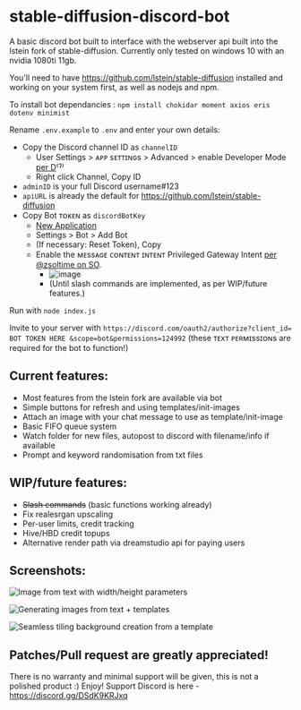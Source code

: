 # stable-diffusion-discord-bot

A basic discord bot built to interface with the webserver api built into the lstein fork of stable-diffusion.
Currently only tested on windows 10 with an nvidia 1080ti 11gb.

You'll need to have https://github.com/lstein/stable-diffusion installed and working on your system first, as well as nodejs and npm.

To install bot dependancies : `npm install chokidar moment axios eris dotenv minimist`

Rename `.env.example` to `.env` and enter your own details:
- Copy the Discord channel ID as `channelID`
  - User Settings > ᴀᴘᴘ sᴇᴛᴛɪɴɢs > Advanced > enable Developer Mode [per D](https://support.discord.com/hc/en-us/articles/206346498-Where-can-I-find-my-User-Server-Message-ID-)⁽ˀ⁾
  - Right click Channel, Copy ID
- `adminID` is your full Discord username#123 
- `apiURL` is already the default for https://github.com/lstein/stable-diffusion
- Copy Bot ᴛᴏᴋᴇɴ as `discordBotKey`
  - [New Application](https://discord.com/developers/applications)
  - Settings > Bot > Add Bot
  - (If necessary: Reset Token), Copy
  - Enable the ᴍᴇssᴀɢᴇ ᴄᴏɴᴛᴇɴᴛ ɪɴᴛᴇɴᴛ Privileged Gateway Intent [per @zsoltime on SO](https://stackoverflow.com/a/73037243).
    - ![image](https://user-images.githubusercontent.com/115931/189581611-673c32d7-19ce-4710-8911-1e71481fe257.png)
    - (Until slash commands are implemented, as per WIP/future features.)

Run with `node index.js`

Invite to your server with `https://discord.com/oauth2/authorize?client_id= BOT TOKEN HERE &scope=bot&permissions=124992` (these ᴛᴇxᴛ ᴘᴇʀᴍɪssɪᴏɴs are required for the bot to function!)

## Current features:
- Most features from the lstein fork are available via bot
- Simple buttons for refresh and using templates/init-images
- Attach an image with your chat message to use as template/init-image
- Basic FIFO queue system
- Watch folder for new files, autopost to discord with filename/info if available
- Prompt and keyword randomisation from txt files

## WIP/future features:
- ~~Slash commands~~ (basic functions working already)
- Fix realesrgan upscaling
- Per-user limits, credit tracking
- Hive/HBD credit topups
- Alternative render path via dreamstudio api for paying users

## Screenshots:

![Image from text with width/height parameters](https://media.discordapp.net/attachments/968822563662860338/1018016731475751102/unknown.png "Image from text with width/height parameters")

![Generating images from text + templates](https://media.discordapp.net/attachments/968822563662860338/1018015274802364476/unknown.png "Generating images from text + template")

![Seamless tiling background creation from a template](https://media.discordapp.net/attachments/968822563662860338/1018017771243720704/unknown.png "Seamless tiling background creation from a template")


Patches/Pull request are greatly appreciated!
-----------------------
There is no warranty and minimal support will be given, this is not a polished product :)
Enjoy!
Support Discord is here - https://discord.gg/DSdK9KRJxq
